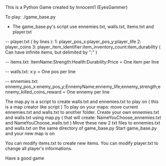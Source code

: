 This is a Python Game created by Innocent1 (EyesGammer)

To play:
	./game_base.py

- The game_base.py's script use ennemies.txt, walls.txt, items.txt and player.txt

-- player.txt ( by lines ):
	1: player_pos_x:player_pos_y;player_life
	2: player_coins
	3: player_item_identifier:item_inventory_count:item_durability ( Can have infinite items, but delimited by ";" )

-- items.txt:
	ItemName:Strength:Health:Durability:Price
= One item per line

-- walls.txt:
	x:y
= One pos per line

-- ennemies.txt:
	ennemy_pos_x:enemy_pos_y;EnnemyName;ennemy_life;ennemy_strength;ennemy_killed_coins_reward
= One ennemy per line


The map.py is a script to create walls.txt and ennemies.txt to play on ( this is a map creator like script )
		To play on your maps: move current ennemies.txt and walls.txt to another folder.
		Create your own ennemies.txt and walls.txt using map.py ( that will create: NameYouChoose_ennemies.txt and NameYouChoose_walls.txt )
		Move these new 2 txt files to ennemies.txt and walls.txt on the same directory of game_base.py
		Start game_base.py and your new map is on


You can modify items.txt to create new items.
You can modify player.txt to change all player's informations.

Have a good game
